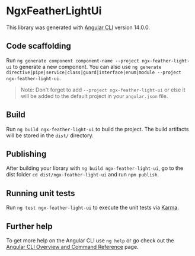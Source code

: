 # NgxFeatherLightUi

This library was generated with [Angular CLI](https://github.com/angular/angular-cli) version 14.0.0.

## Code scaffolding

Run `ng generate component component-name --project ngx-feather-light-ui` to generate a new component. You can also use `ng generate directive|pipe|service|class|guard|interface|enum|module --project ngx-feather-light-ui`.
> Note: Don't forget to add `--project ngx-feather-light-ui` or else it will be added to the default project in your `angular.json` file. 

## Build

Run `ng build ngx-feather-light-ui` to build the project. The build artifacts will be stored in the `dist/` directory.

## Publishing

After building your library with `ng build ngx-feather-light-ui`, go to the dist folder `cd dist/ngx-feather-light-ui` and run `npm publish`.

## Running unit tests

Run `ng test ngx-feather-light-ui` to execute the unit tests via [Karma](https://karma-runner.github.io).

## Further help

To get more help on the Angular CLI use `ng help` or go check out the [Angular CLI Overview and Command Reference](https://angular.io/cli) page.
